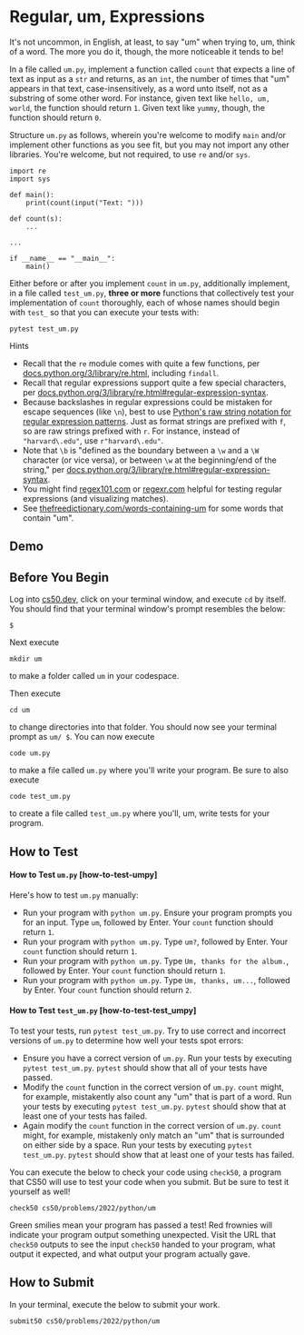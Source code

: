 # Regular, um, Expressions

It's not uncommon, in English, at least, to say "um" when trying to, um, think of a word. The more you do it, though, the more noticeable it tends to be!

In a file called `um.py`, implement a function called `count` that expects a line of text as input as a `str` and returns, as an `int`, the number of times that "um" appears in that text, case-insensitively, as a word unto itself, not as a substring of some other word. For instance, given text like `hello, um, world`, the function should return `1`. Given text like `yummy`, though, the function should return `0`.

Structure `um.py` as follows, wherein you're welcome to modify `main` and/or implement other functions as you see fit, but you may not import any other libraries. You're welcome, but not required, to use `re` and/or `sys`.

```
import re
import sys

def main():
    print(count(input("Text: ")))

def count(s):
    ...

...

if __name__ == "__main__":
    main()
```

Either before or after you implement `count` in `um.py`, additionally implement, in a file called `test_um.py`, **three or more** functions that collectively test your implementation of `count` thoroughly, each of whose names should begin with `test_` so that you can execute your tests with:

```
pytest test_um.py
```

Hints

- Recall that the `re` module comes with quite a few functions, per [docs.python.org/3/library/re.html][1], including `findall`.
- Recall that regular expressions support quite a few special characters, per [docs.python.org/3/library/re.html#regular-expression-syntax][2].
- Because backslashes in regular expressions could be mistaken for escape sequences (like `\n`), best to use [Python's raw string notation for regular expression patterns][3]. Just as format strings are prefixed with `f`, so are raw strings prefixed with `r`. For instance, instead of `"harvard\.edu"`, use `r"harvard\.edu"`.
- Note that `\b` is "defined as the boundary between a `\w` and a `\W` character (or vice versa), or between `\w` at the beginning/end of the string," per [docs.python.org/3/library/re.html#regular-expression-syntax][2].
- You might find [regex101.com][4] or [regexr.com][5] helpful for testing regular expressions (and visualizing matches).
- See [thefreedictionary.com/words-containing-um][6] for some words that contain "um".

## Demo

## Before You Begin

Log into [cs50.dev][7], click on your terminal window, and execute `cd` by itself. You should find that your terminal window's prompt resembles the below:

```
$
```

Next execute

```
mkdir um
```

to make a folder called `um` in your codespace.

Then execute

```
cd um
```

to change directories into that folder. You should now see your terminal prompt as `um/ $`. You can now execute

```
code um.py
```

to make a file called `um.py` where you'll write your program. Be sure to also execute

```
code test_um.py
```

to create a file called `test_um.py` where you'll, um, write tests for your program.

## How to Test

#### How to Test `um.py` [how-to-test-umpy]

Here's how to test `um.py` manually:

- Run your program with `python um.py`. Ensure your program prompts you for an input. Type `um`, followed by Enter. Your `count` function should return `1`.
- Run your program with `python um.py`. Type `um?`, followed by Enter. Your `count` function should return `1`.
- Run your program with `python um.py`. Type `Um, thanks for the album.`, followed by Enter. Your `count` function should return `1`.
- Run your program with `python um.py`. Type `Um, thanks, um...`, followed by Enter. Your `count` function should return `2`.

#### How to Test `test_um.py` [how-to-test-test_umpy]

To test your tests, run `pytest test_um.py`. Try to use correct and incorrect versions of `um.py` to determine how well your tests spot errors:

- Ensure you have a correct version of `um.py`. Run your tests by executing `pytest test_um.py`. `pytest` should show that all of your tests have passed.
- Modify the `count` function in the correct version of `um.py`. `count` might, for example, mistakently also count any "um" that is part of a word. Run your tests by executing `pytest test_um.py`. `pytest` should show that at least one of your tests has failed.
- Again modify the `count` function in the correct version of `um.py`. `count` might, for example, mistakenly only match an "um" that is surrounded on either side by a space. Run your tests by executing `pytest test_um.py`. `pytest` should show that at least one of your tests has failed.

You can execute the below to check your code using `check50`, a program that CS50 will use to test your code when you submit. But be sure to test it yourself as well!

```
check50 cs50/problems/2022/python/um
```

Green smilies mean your program has passed a test! Red frownies will indicate your program output something unexpected. Visit the URL that `check50` outputs to see the input `check50` handed to your program, what output it expected, and what output your program actually gave.

## How to Submit

In your terminal, execute the below to submit your work.

```
submit50 cs50/problems/2022/python/um
```

  [1]: https://docs.python.org/3/library/re.html
  [2]: https://docs.python.org/3/library/re.html#regular-expression-syntax
  [3]: https://docs.python.org/3/library/re.html#module-re
  [4]: https://regex101.com/
  [5]: https://regexr.com/
  [6]: https://www.thefreedictionary.com/words-containing-um
  [7]: https://cs50.dev/